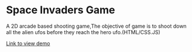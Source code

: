 # Space Invaders Game
A 2D arcade based shooting game,The objective of game is to shoot down all the alien ufos before they reach the hero ufo.(HTML/CSS.JS)

[Link to view demo](https://space-invaders.rvsp.vercel.app/)
